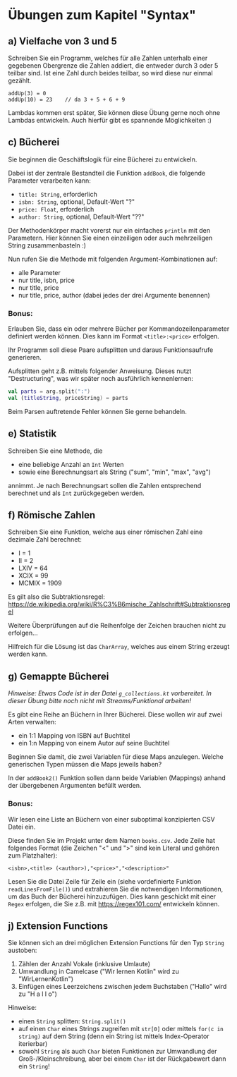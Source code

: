 # Übungen zum Kapitel "Syntax"

## a) Vielfache von 3 und 5

Schreiben Sie ein Programm, welches für alle Zahlen unterhalb einer gegebenen Obergrenze die Zahlen addiert, die
entweder durch 3 oder 5 teilbar sind. Ist eine Zahl durch beides teilbar, so wird diese nur einmal gezählt.

````text
addUp(3) = 0
addUp(10) = 23    // da 3 + 5 + 6 + 9
````

Lambdas kommen erst später, Sie können diese Übung gerne noch ohne Lambdas entwickeln. Auch hierfür gibt es
spannende Möglichkeiten :)

## c) Bücherei

Sie beginnen die Geschäftslogik für eine Bücherei zu entwickeln.

Dabei ist der zentrale Bestandteil die Funktion `addBook`, die folgende Parameter verarbeiten kann:

* `title: String`, erforderlich
* `isbn: String`, optional, Default-Wert "?"
* `price: Float`, erforderlich
* `author: String`, optional, Default-Wert "??"

Der Methodenkörper macht vorerst nur ein einfaches `println` mit den Parametern. Hier können Sie einen
einzeiligen oder auch mehrzeiligen String zusammenbasteln :)

Nun rufen Sie die Methode mit folgenden Argument-Kombinationen auf:

* alle Parameter
* nur title, isbn, price
* nur title, price
* nur title, price, author (dabei jedes der drei Argumente benennen)

### Bonus:

Erlauben Sie, dass ein oder mehrere Bücher per Kommandozeilenparameter definiert werden können. Dies
kann im Format `<title>:<price>` erfolgen.

Ihr Programm soll diese Paare aufsplitten und daraus Funktionsaufrufe generieren.

Aufsplitten geht z.B. mittels folgender Anweisung. Dieses nutzt "Destructuring", was wir später noch
ausführlich kennenlernen:

````kotlin
val parts = arg.split(":")
val (titleString, priceString) = parts
````

Beim Parsen auftretende Fehler können Sie gerne behandeln.

## e) Statistik

Schreiben Sie eine Methode, die

* eine beliebige Anzahl an `Int` Werten
* sowie eine Berechnungsart als String ("sum", "min", "max", "avg")

annimmt. Je nach Berechnungsart sollen die Zahlen entsprechend berechnet und als `Int` zurückgegeben werden.

## f) Römische Zahlen

Schreiben Sie eine Funktion, welche aus einer römischen Zahl eine dezimale Zahl berechnet:

* I = 1
* II = 2
* LXIV = 64
* XCIX = 99
* MCMIX = 1909

Es gilt also die Subtraktionsregel: https://de.wikipedia.org/wiki/R%C3%B6mische_Zahlschrift#Subtraktionsregel

Weitere Überprüfungen auf die Reihenfolge der Zeichen brauchen nicht zu erfolgen...

Hilfreich für die Lösung ist das `CharArray`, welches aus einem String erzeugt werden kann.

## g) Gemappte Bücherei

*Hinweise: Etwas Code ist in der Datei `g_collections.kt` vorbereitet. In dieser Übung bitte noch 
nicht mit Streams/Funktional arbeiten!*

Es gibt eine Reihe an Büchern in Ihrer Bücherei. Diese wollen wir auf zwei Arten verwalten:

* ein 1:1 Mapping von ISBN auf Buchtitel
* ein 1:n Mapping von einem Autor auf seine Buchtitel

Beginnen Sie damit, die zwei Variablen für diese Maps anzulegen. Welche generischen Typen müssen die Maps
jeweils haben?

In der `addBook2()` Funktion sollen dann beide Variablen (Mappings) anhand der übergebenen Argumenten befüllt werden.

### Bonus:

Wir lesen eine Liste an Büchern von einer suboptimal konzipierten CSV Datei ein.

Diese finden Sie im Projekt unter dem Namen `books.csv`. Jede Zeile hat folgendes Format (die
Zeichen "<" und ">" sind kein Literal und gehören zum Platzhalter):

````text
<isbn>,<title> (<author>),"<price>","<description>"
````

Lesen Sie die Datei Zeile für Zeile ein (siehe vordefinierte Funktion `readLinesFromFile()`) und extrahieren Sie die
notwendigen Informationen, um das Buch der Bücherei hinzuzufügen. Dies kann geschickt mit einer `Regex`
erfolgen, die Sie z.B. mit https://regex101.com/ entwickeln können.

## j) Extension Functions

Sie können sich an drei möglichen Extension Functions für den Typ `String` austoben:

1. Zählen der Anzahl Vokale (inklusive Umlaute)
2. Umwandlung in Camelcase ("Wir lernen Kotlin" wird zu "WirLernenKotlin")
3. Einfügen eines Leerzeichens zwischen jedem Buchstaben ("Hallo" wird zu "H a l l o")

Hinweise:

* einen `String` splitten: `String.split()`
* auf einen `Char` eines Strings zugreifen mit `str[0]` oder mittels `for(c in string)` auf dem String
  (denn ein String ist mittels Index-Operator iterierbar)
* sowohl `String` als auch `Char` bieten Funktionen zur Umwandlung der Groß-/Kleinschreibung, aber bei
  einem `Char` ist der Rückgabewert dann ein `String`!

